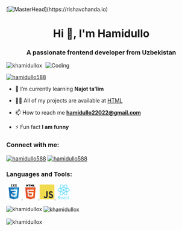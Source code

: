 [![MasterHead]([https://blog.hubspot.com/hs-fs/hubfs/7a8f8d634013568124e130728834d47a.gif?width=1500&name=7a8f8d634013568124e130728834d47a.gif](https://miro.medium.com/v2/resize:fit:679/1*L_QoAG863l8QvqxpNyBiqw.gif))](https://rishavchanda.io)
<h1 align="center">Hi 👋, I'm Hamidullo</h1>
<h3 align="center">A passionate frontend developer from Uzbekistan</h3>
<img loop align="right" alt="Coding" width="400" src="https://miro.medium.com/v2/resize:fit:1360/0*7Q3yvSIv_t0ioJ-Z.gif">

<p align="left"> <img src="https://komarev.com/ghpvc/?username=khamidullox&label=Profile%20views&color=0e75b6&style=flat" alt="khamidullox" /> </p>

<p align="left"> <a href="https://twitter.com/hamidullo588" target="blank"><img src="https://img.shields.io/twitter/follow/hamidullo588?logo=twitter&style=for-the-badge" alt="hamidullo588" /></a> </p>

- 🌱 I’m currently learning **Najot ta'lim**

- 👨‍💻 All of my projects are available at [HTML](HTML)

- 📫 How to reach me **hamidullo22022@gmail.com**

- ⚡ Fun fact **I am funny**

<h3 align="left">Connect with me:</h3>
<p align="left">
<a href="https://twitter.com/hamidullo588" target="blank"><img align="center" src="https://raw.githubusercontent.com/rahuldkjain/github-profile-readme-generator/master/src/images/icons/Social/twitter.svg" alt="hamidullo588" height="30" width="40" /></a>
<a href="https://instagram.com/hamidullo588" target="blank"><img align="center" src="https://raw.githubusercontent.com/rahuldkjain/github-profile-readme-generator/master/src/images/icons/Social/instagram.svg" alt="hamidullo588" height="30" width="40" /></a>
</p>

<h3 align="left">Languages and Tools:</h3>
<p align="left"> <a href="https://www.w3schools.com/css/" target="_blank" rel="noreferrer"> <img src="https://raw.githubusercontent.com/devicons/devicon/master/icons/css3/css3-original-wordmark.svg" alt="css3" width="40" height="40"/> </a> <a href="https://www.w3.org/html/" target="_blank" rel="noreferrer"> <img src="https://raw.githubusercontent.com/devicons/devicon/master/icons/html5/html5-original-wordmark.svg" alt="html5" width="40" height="40"/> </a> <a href="https://developer.mozilla.org/en-US/docs/Web/JavaScript" target="_blank" rel="noreferrer"> <img src="https://raw.githubusercontent.com/devicons/devicon/master/icons/javascript/javascript-original.svg" alt="javascript" width="40" height="40"/> </a> <a href="https://reactjs.org/" target="_blank" rel="noreferrer"> <img src="https://raw.githubusercontent.com/devicons/devicon/master/icons/react/react-original-wordmark.svg" alt="react" width="40" height="40"/> </a> </p>

<p><img align="left" src="https://github-readme-stats.vercel.app/api/top-langs?username=khamidullox&show_icons=true&locale=en&layout=compact" alt="khamidullox" /></p>

<p>&nbsp;<img align="center" src="https://github-readme-stats.vercel.app/api?username=khamidullox&show_icons=true&locale=en" alt="khamidullox" /></p>

<p><img align="center" src="https://github-readme-streak-stats.herokuapp.com/?user=khamidullox&" alt="khamidullox" /></p>

